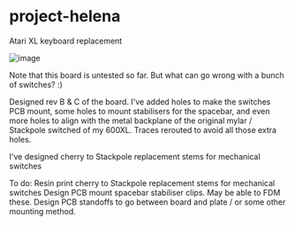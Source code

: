 # project-helena
Atari XL keyboard replacement

![image](https://user-images.githubusercontent.com/71668824/151438926-67463e58-110b-4edf-b6e5-0da5454a57d6.png)

Note that this board is untested so far. But what can go wrong with a bunch of switches? :)

Designed rev B & C of the board. 
I've added holes to make the switches PCB mount, some holes to mount stabilisers for the spacebar, and even more holes to align with the metal backplane of the original mylar / Stackpole switched of my 600XL. 
Traces rerouted to avoid all those extra holes.

I've designed cherry to Stackpole replacement stems for mechanical switches

To do:
Resin print cherry to Stackpole replacement stems for mechanical switches
Design PCB mount spacebar stabiliser clips. May be able to FDM these.
Design PCB standoffs to go between board and plate / or some other mounting method.
